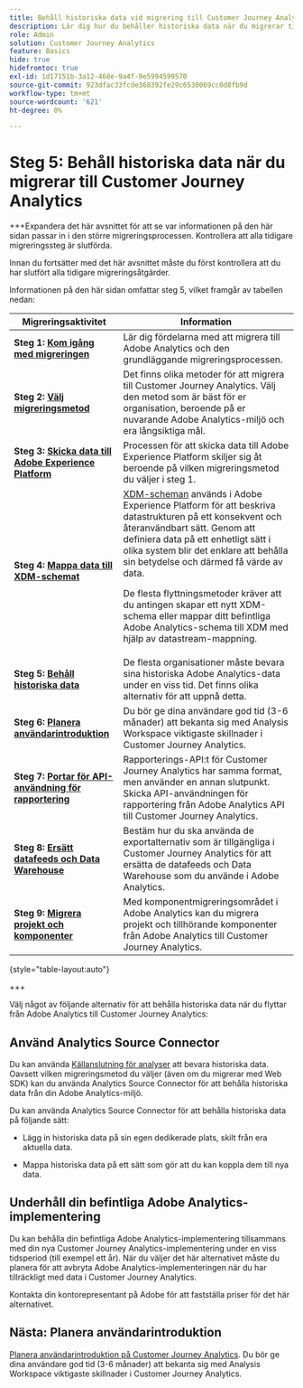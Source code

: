```yaml
---
title: Behåll historiska data vid migrering till Customer Journey Analytics
description: Lär dig hur du behåller historiska data när du migrerar till Customer Journey Analytics
role: Admin
solution: Customer Journey Analytics
feature: Basics
hide: true
hidefromtoc: true
exl-id: 1d17151b-3a12-468e-9a4f-9e5994599570
source-git-commit: 923dfac33fcde368392fe29c6530069cc0d8fb9d
workflow-type: tm+mt
source-wordcount: '621'
ht-degree: 0%

---
```


# Steg 5: Behåll historiska data när du migrerar till Customer Journey Analytics

+++Expandera det här avsnittet för att se var informationen på den här sidan passar in i den större migreringsprocessen. Kontrollera att alla tidigare migreringssteg är slutförda.

Innan du fortsätter med det här avsnittet måste du först kontrollera att du har slutfört alla tidigare migreringsåtgärder.

Informationen på den här sidan omfattar steg 5, vilket framgår av tabellen nedan:

| Migreringsaktivitet | Information |
|---------|----------|
| **Steg 1: [Kom igång med migreringen](/help/getting-started/cja-migration/cja-migration-getstarted.md)** | Lär dig fördelarna med att migrera till Adobe Analytics och den grundläggande migreringsprocessen. |
| **Steg 2: [Välj migreringsmetod](/help/getting-started/cja-migration/cja-migration-method.md)** | Det finns olika metoder för att migrera till Customer Journey Analytics. Välj den metod som är bäst för er organisation, beroende på er nuvarande Adobe Analytics-miljö och era långsiktiga mål. |
| **Steg 3: [Skicka data till Adobe Experience Platform](/help/getting-started/cja-migration/cja-migration-send-to-platform.md)** | Processen för att skicka data till Adobe Experience Platform skiljer sig åt beroende på vilken migreringsmetod du väljer i steg 1. |
| **Steg 4: [Mappa data till XDM-schemat](/help/getting-started/cja-migration/cja-migration-xdm.md)** | [XDM-scheman](https://experienceleague.adobe.com/en/docs/experience-platform/xdm/home#xdm-schemas) används i Adobe Experience Platform för att beskriva datastrukturen på ett konsekvent och återanvändbart sätt. Genom att definiera data på ett enhetligt sätt i olika system blir det enklare att behålla sin betydelse och därmed få värde av data.<p>De flesta flyttningsmetoder kräver att du antingen skapar ett nytt XDM-schema eller mappar ditt befintliga Adobe Analytics-schema till XDM med hjälp av datastream-mappning.</p> |
| <span class="preview">**Steg 5: [Behåll historiska data](/help/getting-started/cja-migration/cja-migration-historical-data.md)**</span> | <span class="preview">De flesta organisationer måste bevara sina historiska Adobe Analytics-data under en viss tid. Det finns olika alternativ för att uppnå detta.</span> |
| **Steg 6: [Planera användarintroduktion](/help/getting-started/cja-migration/cja-migration-onboarding.md)** | Du bör ge dina användare god tid (3-6 månader) att bekanta sig med Analysis Workspace viktigaste skillnader i Customer Journey Analytics. |
| **Steg 7: [Portar för API-användning för rapportering](/help/getting-started/cja-migration/cja-migration-api.md)** | Rapporterings-API:t för Customer Journey Analytics har samma format, men använder en annan slutpunkt. Skicka API-användningen för rapportering från Adobe Analytics API till Customer Journey Analytics. |
| **Steg 8: [Ersätt datafeeds och Data Warehouse](/help/getting-started/cja-migration/cja-migration-export-options.md)** | Bestäm hur du ska använda de exportalternativ som är tillgängliga i Customer Journey Analytics för att ersätta de datafeeds och Data Warehouse som du använde i Adobe Analytics. |
| **Steg 9: [Migrera projekt och komponenter](/help/getting-started/cja-migration/cja-migration-projects.md)** | Med komponentmigreringsområdet i Adobe Analytics kan du migrera projekt och tillhörande komponenter från Adobe Analytics till Customer Journey Analytics. |

{style="table-layout:auto"}

+++

Välj något av följande alternativ för att behålla historiska data när du flyttar från Adobe Analytics till Customer Journey Analytics:

## Använd Analytics Source Connector

Du kan använda [Källanslutning för analyser](/help/data-ingestion/analytics.md) att bevara historiska data. Oavsett vilken migreringsmetod du väljer (även om du migrerar med Web SDK) kan du använda Analytics Source Connector för att behålla historiska data från din Adobe Analytics-miljö.

Du kan använda Analytics Source Connector för att behålla historiska data på följande sätt:

* Lägg in historiska data på sin egen dedikerade plats, skilt från era aktuella data.

* Mappa historiska data på ett sätt som gör att du kan koppla dem till nya data. <!-- Possible? Explain -->

## Underhåll din befintliga Adobe Analytics-implementering

Du kan behålla din befintliga Adobe Analytics-implementering tillsammans med din nya Customer Journey Analytics-implementering under en viss tidsperiod (till exempel ett år). När du väljer det här alternativet måste du planera för att avbryta Adobe Analytics-implementeringen när du har tillräckligt med data i Customer Journey Analytics.

Kontakta din kontorepresentant på Adobe för att fastställa priser för det här alternativet.

## Nästa: Planera användarintroduktion

[Planera användarintroduktion på Customer Journey Analytics](/help/getting-started/cja-migration/cja-migration-onboarding.md). Du bör ge dina användare god tid (3-6 månader) att bekanta sig med Analysis Workspace viktigaste skillnader i Customer Journey Analytics.
